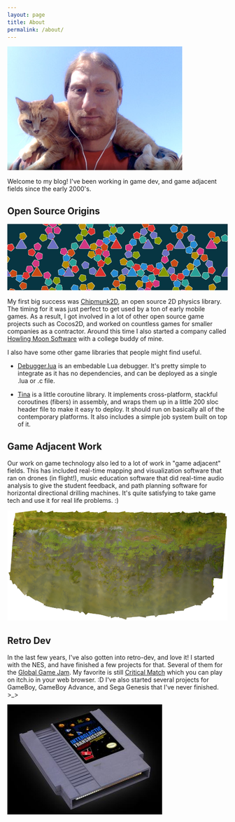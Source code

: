 ```yaml
---
layout: page
title: About
permalink: /about/
---
```


![Photo of me](/images/about/headshot.jpg)

Welcome to my blog! I've been working in game dev, and game adjacent fields since the early 2000's.

## Open Source Origins

![Chipmunk2D example](/images/about/chipmunk.jpg)

My first big success was [Chipmunk2D](https://github.com/slembcke/Chipmunk2D), an open source 2D physics library. The timing for it was just perfect to get used by a ton of early mobile games. As a result, I got involved in a lot of other open source game projects such as Cocos2D, and worked on countless games for smaller companies as a contractor. Around this time I also started a company called [Howling Moon Software](http://howlingmoonsoftware.com/index.php) with a college buddy of mine.

I also have some other game libraries that people might find useful.

* [Debugger.lua](https://github.com/slembcke/debugger.lua) is an embedable Lua debugger. It's pretty simple to integrate as it has no dependencies, and can be deployed as a single .lua or .c file.

* [Tina](https://github.com/slembcke/Tina) is a little coroutine library. It implements cross-platform, stackful coroutines (fibers) in assembly, and wraps them up in a little 200 sloc header file to make it easy to deploy. It should run on basically all of the contemporary platforms. It also includes a simple job system built on top of it.

## Game Adjacent Work

Our work on game technology also led to a lot of work in "game adjacent" fields. This has included real-time mapping and visualization software that ran on drones (in flight!), music education software that did real-time audio analysis to give the student feedback, and path planning software for horizontal directional drilling machines. It's quite satisfying to take game tech and use it for real life problems. :)

![drone map example](/images/RealTimeMapping.jpg)

## Retro Dev

In the last few years, I've also gotten into retro-dev, and love it! I started with the NES, and have finished a few projects for that. Several of them for the [Global Game Jam](https://globalgamejam.org/users/slembcke). My favorite is still [Critical Match](https://slembcke.itch.io/critical-match) which you can play on itch.io in your web browser. :D I've also started several projects for GameBoy, GameBoy Advance, and Sega Genesis that I've never finished. >_>

![NES cartridge](/images/about/nes_cartridge_model.jpg)
